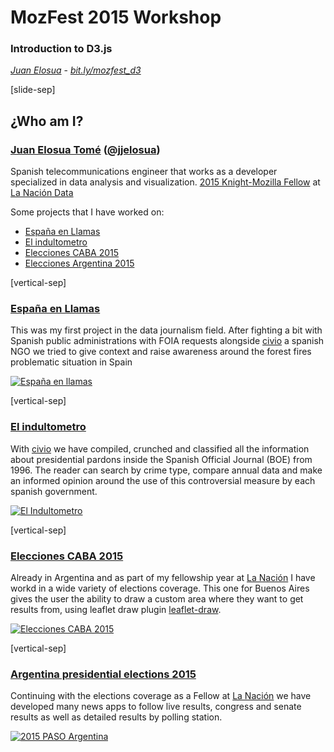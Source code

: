 # MozFest 2015 Workshop
### Introduction to D3.js

_[Juan Elosua][blog]_ - _[bit.ly/mozfest_d3][slides]_

[blog]: http://www.juanelosua.com
[slides]: http://bit.ly/mozfest_d3

[slide-sep]

## ¿Who am I?

### [Juan Elosua Tomé][blog] ([@jjelosua][twitter])

Spanish telecommunications engineer that works as a developer specialized in data analysis and visualization. [2015 Knight-Mozilla Fellow][fellow] at [La Nación Data][lndata]

Some projects that I have worked on:
* <a target="_blank" href="http://www.espanaenllamas.es">España en Llamas</a>
* <a target="_blank" href="http://www.elindultometro.es">El indultometro</a>
* <a target="_blank" href="http://www.lanacion.com.ar/1809205-cayo-el-caudal-de-votos-de-pro-en-el-78-de-las-escuelas">Elecciones CABA 2015</a>
* <a target="_blank" href="http://www.lanacion.com.ar/elecciones-2015-t50499">Elecciones Argentina 2015</a>

[blog]: http://www.juanelosua.com
[twitter]: https://twitter.com/jjelosua
[fellow]: http://opennews.org/what/fellowships/2015meet
[lndata]: http://www.lanacion.com.ar/data

[vertical-sep]

### <a target="_blank" href="http://www.espanaenllamas.es">España en Llamas</a>

This was my first project in the data journalism field. After fighting a bit with Spanish public administrations with FOIA requests alongside [civio][civio] a spanish NGO we tried to give context and raise awareness around the forest fires problematic situation in Spain

<!-- .element: class="proj_desc"-->

<a target="_blank" href="http://www.espanaenllamas.es">
    <img alt="España en llamas" class="img_60" data-src="images/about01.jpg"></img>
</a>

[civio]: http://civio.es

[vertical-sep]

### <a target="_blank" href="http://www.elindultometro.es">El indultometro</a>

With [civio][civio] we have compiled, crunched and classified all the information about presidential pardons inside the Spanish Official Journal (BOE) from 1996. The reader can search by crime type, compare annual data and make an informed opinion around the use of this controversial measure by each spanish government.

<!-- .element: class="proj_desc"-->

<a target="_blank" href="http://www.elindultometro.es">
    <img alt="El Indultometro" class="img_60" data-src="images/about02.jpg"></img>
</a>

[civio]: http://civio.es

[vertical-sep]

### <a target="_blank" href="http://www.lanacion.com.ar/1809205-cayo-el-caudal-de-votos-de-pro-en-el-78-de-las-escuelas">Elecciones CABA 2015</a>

Already in Argentina and as part of my fellowship year at [La Nación][lanacion] I have workd in a wide variety of elections coverage. This one for Buenos Aires gives the user the ability to draw a custom area where they want to get results from, using leaflet draw plugin [leaflet-draw](https://github.com/Leaflet/Leaflet.draw).

<!-- .element: class="proj_desc"-->

<a target="_blank" href="http://www.lanacion.com.ar/1809205-cayo-el-caudal-de-votos-de-pro-en-el-78-de-las-escuelas">
    <img alt="Elecciones CABA 2015" class="img_60" data-src="images/about03.jpg"></img>
</a>

[lanacion]: http://www.lanacion.com.ar/

[vertical-sep]

### <a target="_blank" href="http://www.lanacion.com.ar/elecciones-2015-t50499">Argentina presidential elections 2015</a>

Continuing with the elections coverage as a Fellow at [La Nación][lanacion] we have developed many news apps to follow live results, congress and senate results as well as detailed results by polling station.

<!-- .element: class="proj_desc"-->

<a target="_blank" href="http://www.lanacion.com.ar/elecciones-2015-t50499">
    <img alt="2015 PASO Argentina" class="img_60" data-src="images/about04.jpg"></img>
</a>

[lanacion]: http://www.lanacion.com.ar/